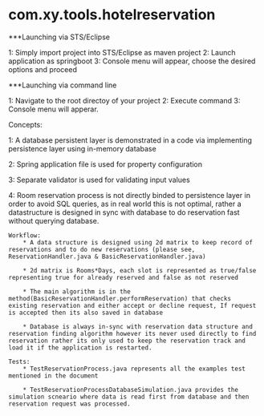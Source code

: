# com.xy.tools.hotelreservation

***Launching via STS/Eclipse

1: Simply import project into STS/Eclipse as maven project
2: Launch application as springboot 
3: Console menu will appear, choose the desired options and proceed

***Launching via command line

1: Navigate to the root directoy of your project
2: Execute command <mvn spring-boot:run>
3: Console menu will apperar.


Concepts:

1: A database persistent layer is demonstrated in a code via implementing persistence layer using in-memory database
	
2: Spring application file is used for property configuration
	
3: Separate validator is used for validating input values
	
4: Room reservation process is not directly binded to persistence layer in order to avoid SQL queries, as in real world this is not optimal, rather a datastructure is designed in sync with database to do reservation fast without querying database.
	
	Workflow:
		* A data structure is designed using 2d matrix to keep record of reservations and to do new reservations (please see, ReservationHandler.java & BasicReservationHandler.java)
	
		* 2d matrix is Rooms*Days, each slot is represented as true/false representing true for already reserved and false as not reserved
	
		* The main algorithm is in the method(BasicReservationHandler.performReservation) that checks existing reservation and either accept or decline request, If request is accepted then its also saved in database
	
		* Database is always in-sync with reservation data structure and reservation finding algorithm however its never used directly to find reservation rather its only used to keep the reservation track and load it if the application is restarted.
	
	Tests:
		* TestReservationProcess.java represents all the examples test mentioned in the document
	
		* TestReservationProcessDatabaseSimulation.java provides the simulation scneario where data is read first from database and then reservation request was processed.
		
